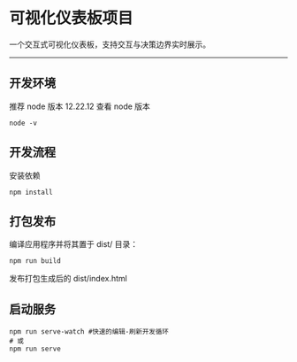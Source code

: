 # 可视化仪表板项目  

一个交互式可视化仪表板，支持交互与决策边界实时展示。  

---

## 开发环境

推荐 node 版本 12.22.12
查看 node 版本

```shell
node -v
```

## 开发流程

安装依赖

```shell
npm install
```

## 打包发布
编译应用程序并将其置于 dist/ 目录：

```shell
npm run build
```
发布打包生成后的 dist/index.html

## 启动服务

```shell
npm run serve-watch #快速的编辑-刷新开发循环
# 或
npm run serve
```